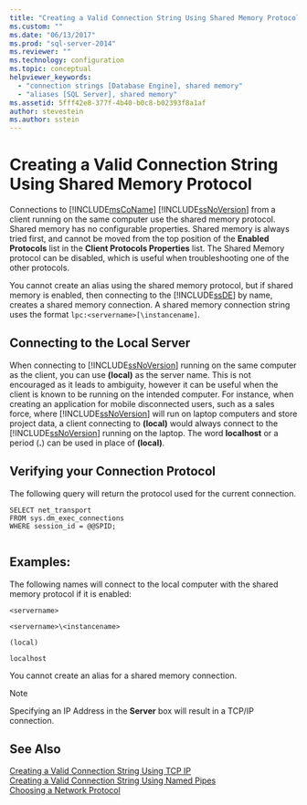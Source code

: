 ```yaml
---
title: "Creating a Valid Connection String Using Shared Memory Protocol | Microsoft Docs"
ms.custom: ""
ms.date: "06/13/2017"
ms.prod: "sql-server-2014"
ms.reviewer: ""
ms.technology: configuration
ms.topic: conceptual
helpviewer_keywords: 
  - "connection strings [Database Engine], shared memory"
  - "aliases [SQL Server], shared memory"
ms.assetid: 5fff42e8-377f-4b40-b0c8-b02393f8a1af
author: stevestein
ms.author: sstein
---
```

# Creating a Valid Connection String Using Shared Memory Protocol
  Connections to [!INCLUDE[msCoName](../../includes/msconame-md.md)] [!INCLUDE[ssNoVersion](../../includes/ssnoversion-md.md)] from a client running on the same computer use the shared memory protocol. Shared memory has no configurable properties. Shared memory is always tried first, and cannot be moved from the top position of the **Enabled Protocols** list in the **Client Protocols Properties** list. The Shared Memory protocol can be disabled, which is useful when troubleshooting one of the other protocols.  
  
 You cannot create an alias using the shared memory protocol, but if shared memory is enabled, then connecting to the [!INCLUDE[ssDE](../../includes/ssde-md.md)] by name, creates a shared memory connection. A shared memory connection string uses the format `lpc:<servername>[\instancename]`.  
  
## Connecting to the Local Server  
 When connecting to [!INCLUDE[ssNoVersion](../../includes/ssnoversion-md.md)] running on the same computer as the client, you can use **(local)** as the server name. This is not encouraged as it leads to ambiguity, however it can be useful when the client is known to be running on the intended computer. For instance, when creating an application for mobile disconnected users, such as a sales force, where [!INCLUDE[ssNoVersion](../../includes/ssnoversion-md.md)] will run on laptop computers and store project data, a client connecting to **(local)** would always connect to the [!INCLUDE[ssNoVersion](../../includes/ssnoversion-md.md)] running on the laptop. The word **localhost** or a period (**.**) can be used in place of **(local)**.  
  
## Verifying your Connection Protocol  
 The following query will return the protocol used for the current connection.  
  
```  
SELECT net_transport   
FROM sys.dm_exec_connections   
WHERE session_id = @@SPID;  
  
```  
  
## Examples:  
 The following names will connect to the local computer with the shared memory protocol if it is enabled:  
  
 `<servername>`  
  
 `<servername>\<instancename>`  
  
 `(local)`  
  
 `localhost`  
  
 You cannot create an alias for a shared memory connection.  
  
> [!NOTE]  
>  Specifying an IP Address in the **Server** box will result in a TCP/IP connection.  
  
## See Also  
 [Creating a Valid Connection String Using TCP IP](../../../2014/tools/configuration-manager/creating-a-valid-connection-string-using-tcp-ip.md)   
 [Creating a Valid Connection String Using Named Pipes](../../../2014/tools/configuration-manager/creating-a-valid-connection-string-using-named-pipes.md)   
 [Choosing a Network Protocol](../../../2014/tools/configuration-manager/choosing-a-network-protocol.md)  
  
  
